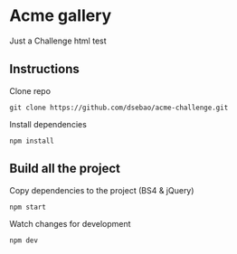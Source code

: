 # Acme gallery

Just a Challenge html test

## Instructions

Clone repo

`git clone https://github.com/dsebao/acme-challenge.git`

Install dependencies

`npm install`

## Build all the project

Copy dependencies to the project (BS4 & jQuery)

`npm start`

Watch changes for development

`npm dev`

